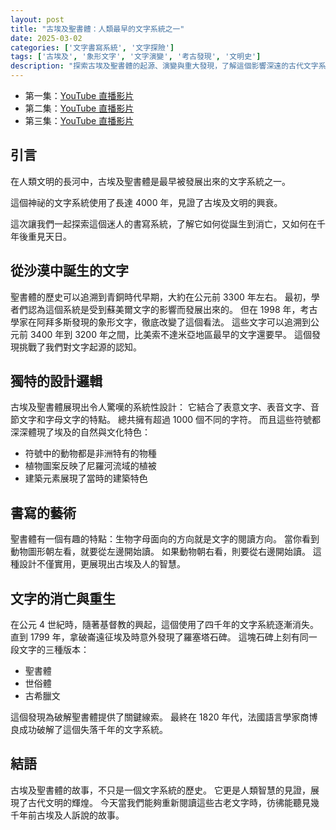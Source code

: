 ```yaml
---
layout: post
title: "古埃及聖書體：人類最早的文字系統之一"
date: 2025-03-02
categories: ['文字書寫系統', '文字探險']
tags: ['古埃及', '象形文字', '文字演變', '考古發現', '文明史']
description: "探索古埃及聖書體的起源、演變與重大發現，了解這個影響深遠的古代文字系統如何被遺忘又重新被發現。"
---
```


- 第一集：[YouTube 直播影片](https://youtube.com/live/Mt11XOA3YVE)
- 第二集：[YouTube 直播影片](https://youtube.com/live/olRsewbg48E)
- 第三集：[YouTube 直播影片](https://youtube.com/live/oLeeKfAJlV8)

## 引言

在人類文明的長河中，古埃及聖書體是最早被發展出來的文字系統之一。

這個神祕的文字系統使用了長達 4000 年，見證了古埃及文明的興衰。

這次讓我們一起探索這個迷人的書寫系統，了解它如何從誕生到消亡，又如何在千年後重見天日。

## 從沙漠中誕生的文字

聖書體的歷史可以追溯到青銅時代早期，大約在公元前 3300 年左右。
最初，學者們認為這個系統是受到蘇美爾文字的影響而發展出來的。
但在 1998 年，考古學家在阿拜多斯發現的象形文字，徹底改變了這個看法。
這些文字可以追溯到公元前 3400 年到 3200 年之間，比美索不達米亞地區最早的文字還要早。
這個發現挑戰了我們對文字起源的認知。

## 獨特的設計邏輯

古埃及聖書體展現出令人驚嘆的系統性設計：
它結合了表意文字、表音文字、音節文字和字母文字的特點。
總共擁有超過 1000 個不同的字符。
而且這些符號都深深體現了埃及的自然與文化特色：
- 符號中的動物都是非洲特有的物種
- 植物圖案反映了尼羅河流域的植被
- 建築元素展現了當時的建築特色

## 書寫的藝術

聖書體有一個有趣的特點：生物字母面向的方向就是文字的閱讀方向。
當你看到動物圖形朝左看，就要從左邊開始讀。
如果動物朝右看，則要從右邊開始讀。
這種設計不僅實用，更展現出古埃及人的智慧。

## 文字的消亡與重生

在公元 4 世紀時，隨著基督教的興起，這個使用了四千年的文字系統逐漸消失。
直到 1799 年，拿破崙遠征埃及時意外發現了羅塞塔石碑。
這塊石碑上刻有同一段文字的三種版本：
- 聖書體
- 世俗體
- 古希臘文

這個發現為破解聖書體提供了關鍵線索。
最終在 1820 年代，法國語言學家商博良成功破解了這個失落千年的文字系統。

## 結語

古埃及聖書體的故事，不只是一個文字系統的歷史。
它更是人類智慧的見證，展現了古代文明的輝煌。
今天當我們能夠重新閱讀這些古老文字時，彷彿能聽見幾千年前古埃及人訴說的故事。
